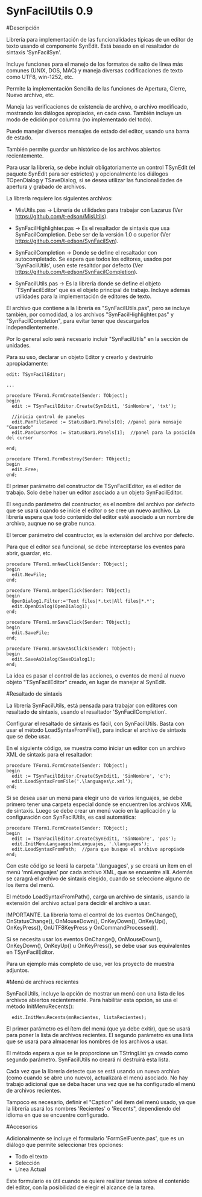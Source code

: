 SynFacilUtils 0.9
=================

#Descripción

Librería para implementación de las funcionalidades típicas de un editor de texto usando el componente SynEdit. Está basado en  el resaltador de sintaxis 'SynFacilSyn'.

Incluye funciones para el manejo de los formatos de salto de línea más comunes (UNIX, DOS, MAC) y maneja diversas codificaciones de texto como UTF8, win-1252, etc.

Permite la implementación Sencilla de las funciones de Apertura, Cierre, Nuevo archivo, etc.

Maneja las verificaciones de existencia de archivo, o archivo modificado, mostrando los diálogos apropiados, en cada caso. También incluye un modo de edición por columna (no implementado del todo).

Puede manejar diversos mensajes de estado del editor, usando una barra de estado.

También permite guardar un histórico de los archivos abiertos recientemente.

Para usar la librería, se debe incluir obligatoriamente un control TSynEdit (el paquete SynEdit para ser estrictos) y opcionalmente los diálogos TOpenDialog y TSaveDialog, si se desea utilizar las funcionalidades de apertura y grabado de archivos.

La librería requiere los siguientes archivos:

* MisUtils.pas -> Librería de utilidades para trabajar con Lazarus (Ver https://github.com/t-edson/MisUtils).

* SynFacilHighlighter.pas -> Es el resaltador de sintaxis que usa SynFacilCompletion. Debe ser de la versión 1.0 o superior (Ver https://github.com/t-edson/SynFacilSyn).

* SynFacilCompletion -> Donde se define el resaltador con autocompletado. Se espera que todos los editores, usados por 'SynFacilUtils', usen este resaltdor por defecto (Ver https://github.com/t-edson/SynFacilCompletion).

* SynFacilUtils.pas -> Es la librería donde se define el objeto 'TSynFacilEditor' que es el objeto principal de trabajo. Incluye además utilidades para la implementación de editores de texto.

El archivo que contiene a la librería es "SynFacilUtils.pas", pero se incluye también, por comodidad, a los archivos "SynFacilHighlighter.pas" y "SynFacilCompletion", para evitar tener que descargarlos independientemente.

Por lo general solo será necesario incluir "SynFacilUtils" en la sección de unidades.

Para su uso, declarar un objeto Editor y crearlo y destruirlo apropiadamente:

```
edit: TSynFacilEditor;

...

procedure TForm1.FormCreate(Sender: TObject);
begin
  edit := TSynFacilEditor.Create(SynEdit1, 'SinNombre', 'txt');

  //inicia control de paneles
  edit.PanFileSaved := StatusBar1.Panels[0]; //panel para mensaje "Guardado"
  edit.PanCursorPos := StatusBar1.Panels[1];  //panel para la posición del cursor

end;

procedure TForm1.FormDestroy(Sender: TObject);
begin
  edit.Free;
end;
```

El primer parámetro del constructor de TSynFacilEditor, es el editor de trabajo. Solo debe haber un editor asociado a un objeto SynFacilEditor.  

El segundo parámetro del cosntructor, es el nombre del archivo por defecto que se usará cuando se inicie el editor o se cree un nuevo archivo. La librería espera que todo contenido del editor esté asociado a un nombre de archivo, auqnue no se grabe nunca.

El tercer parámetro del cosntructor, es la extensión del archivo por defecto.

Para que el editor sea funcional, se debe interceptarse los eventos para abrir, guardar, etc.

```
procedure TForm1.mnNewClick(Sender: TObject);
begin
  edit.NewFile;
end;

procedure TForm1.mnOpenClick(Sender: TObject);
begin
  OpenDialog1.Filter:='Text files|*.txt|All files|*.*';
  edit.OpenDialog(OpenDialog1);
end;

procedure TForm1.mnSaveClick(Sender: TObject);
begin
  edit.SaveFile;
end;

procedure TForm1.mnSaveAsClick(Sender: TObject);
begin
  edit.SaveAsDialog(SaveDialog1);
end;
```

La idea es pasar el control de las acciones, o eventos de menú al nuevo objeto "TSynFacilEditor" creado, en lugar de manejar al SynEdit.

#Resaltado de sintaxis

La librería SynFacilUtils, está pensada para trabajar con editores con resaltado de sintaxis, usando el resaltador 'SynFacilCompletion'.

Configurar el resaltado de sintaxis es fácil, con SynFacilUtils. Basta con usar el método LoadSyntaxFromFile(), para indicar el archivo de sintaxis que se debe usar.

En el siguiente código, se muestra como iniciar un editor con un archivo XML de sintaxis para el resaltador:

```
procedure TForm1.FormCreate(Sender: TObject);
begin
  edit := TSynFacilEditor.Create(SynEdit1, 'SinNombre', 'c');
  edit.LoadSyntaxFromFile('.\languages\c.xml');
end;
```

Si se desea usar un menú para elegir uno de varios lenguajes, se debe primero tener una carpeta especial donde se encuentren los archivos XML de sintaxis. Luego se debe crear un menú vacío en la aplicación y la configuración con SynFacilUtils, es casi automática:  

```
procedure TForm1.FormCreate(Sender: TObject);
begin
  edit := TSynFacilEditor.Create(SynEdit1, 'SinNombre', 'pas');
  edit.InitMenuLanguages(mnLenguajes, '.\languages');
  edit.LoadSyntaxFromPath;  //para que busque el archivo apropiado
end;
```
Con este código se leerá la carpeta '.\languages', y se creará un ítem en el menú 'mnLenguajes' por cada archivo XML, que se encuentre allí. Además se caragrá el archivo de sintaxis elegido, cuando se seleccione alguno de los ítems del menú.

El método LoadSyntaxFromPath(), carga un archivo de sintaxis, usando la extensión del archivo actual para decidir el archivo a usar. 

IMPORTANTE. 
La librería toma el control de los  eventos OnChange(), OnStatusChange(), OnMouseDown(), OnKeyDown(), OnKeyUp(), OnKeyPress(),  OnUTF8KeyPress y OnCommandProcessed().

Si se necesita usar los eventos OnChange(), OnMouseDown(), OnKeyDown(), OnKeyUp() u OnKeyPress(), se debe usar sus equivalentes en TSynFacilEditor.

Para un ejemplo más completo de uso, ver los proyecto de muestra adjuntos.

#Menú de archivos recientes

SynFacilUtils, incluye la opción de mostrar un menú con una lista de los archivos abiertos recientemente. Para habilitar esta opción, se usa el método InitMenuRecents():
```
  edit.InitMenuRecents(mnRecientes, listaRecientes);
```
El primer parámetro es el ítem del menú (que ya debe exitir), que se usará para poner la lista de archivos recientes. El segundo parámetro es una lista que se usará para almacenar los nombres de los archivos a usar.

El método espera a que se le proporcione un TStringList ya creado como segundo parámetro. SynFacilUtils no creará ni destruirá esta lista.

Cada vez que la librería detecte que se está usando un nuevo archivo (como cuando se abre uno nuevo), actualizará el menú asociado. No hay trabajo adicional que se deba hacer una vez que se ha configurado el menú de archivos recientes. 

Tampoco es necesario, definir el "Caption" del ítem del menú usado, ya que la librería usará los nombres 'Recientes' o 'Recents", dependiendo del idioma en que se encuentre configurado.

#Accesorios

Adicionalmente se incluye el formulario 'FormSelFuente.pas', que es un diálogo que permite seleccionar tres opciones:

- Todo el texto
- Selección
- Línea Actual

Este formulario es útil cuando se quiere realizar tareas sobre el contenido del editor, con la posibilidad de elegir el alcance de la tarea.



